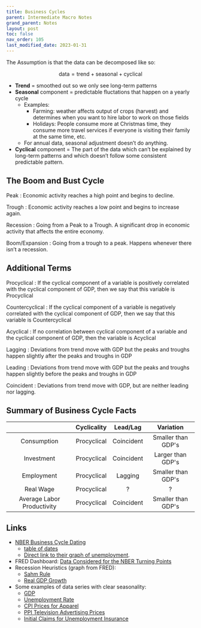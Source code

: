 ```yaml
---
title: Business Cycles
parent: Intermediate Macro Notes
grand_parent: Notes
layout: post
toc: false
nav_order: 105
last_modified_date: 2023-01-31
---
```


<!--TODO: add section on seasonal adjustment and annualization of rates-->


The Assumption is that the data can be decomposed like so:

$$\text{data} = \text{trend} + \text{seasonal} + \text{cyclical}$$

- **Trend** = smoothed out so we only see long-term patterns
- **Seasonal** component = predictable fluctations that happen on a yearly cycle
    - Examples:
        - Farming: weather affects output of crops (harvest) and determines when you want to hire labor to work on those fields
        - Holidays: People consume more at Christmas time, they consume more travel services if everyone is visiting their family at the same time, etc.
    - For annual data, seasonal adjustment doesn’t do anything.
- **Cyclical** component = The part of the data which can’t be explained by long-term patterns and which doesn’t follow some consistent predictable pattern.

## The Boom and Bust Cycle

Peak
: Economic activity reaches a high point and begins to decline.

Trough
: Economic activity reaches a low point and begins to increase again.

Recession
: Going from a Peak to a Trough. A significant drop in economic activity that affects the entire economy.

Boom/Expansion
: Going from a trough to a peak. Happens whenever there isn’t a recession.



## Additional Terms

Procyclical
: If the cyclical component of a variable is positively correlated with the cyclical component of GDP, then we say that this variable is Procyclical

Countercyclical
: If the cyclical component of a variable is negatively correlated with the cyclical component of GDP, then we say that this variable is Countercyclical

Acyclical
: If no correlation between cyclical component of a variable and the cyclical component of GDP, then the variable is Acyclical

Lagging
: Deviations from trend move with GDP but the peaks and troughs happen slightly after the peaks and troughs in GDP

Leading
: Deviations from trend move with GDP but the peaks and troughs happen slightly before the peaks and troughs in GDP

Coincident
: Deviations from trend move with GDP, but are neither leading nor lagging.



## Summary of Business Cycle Facts

|  | Cyclicality | Lead/Lag | Variation |
|:-:|:-:|:-:|:-:|
| Consumption | Procyclical | Coincident | Smaller than GDP's |
| Investment | Procyclical | Coincident | Larger than GDP's |
| Employment | Procyclical | Lagging | Smaller than GDP's |
| Real Wage | Procyclical | ? | ? |
| Average Labor Productivity | Procyclical | Coincident | Smaller than GDP's |



## Links

- [NBER Business Cycle Dating](https://www.nber.org/research/business-cycle-dating)
    - [table of dates](https://www.nber.org/research/data/us-business-cycle-expansions-and-contractions)
    - [Direct link to their graph of unemployment](https://datawrapper.dwcdn.net/7lRs9/22/).
- FRED Dashboard: [Data Considered for the NBER Turning Points](https://fredaccount.stlouisfed.org/public/dashboard/84408)
- Recession Heuristics (graph from FRED):
    - [Sahm Rule](https://fred.stlouisfed.org/series/SAHMREALTIME)
    - [Real GDP Growth](https://fred.stlouisfed.org/graph/?g=T4L8)
- Some examples of data series with clear seasonality:
    - [GDP](https://fred.stlouisfed.org/graph/?g=TU8i)
    - [Unemployment Rate](https://fred.stlouisfed.org/graph/?id=UNRATE,UNRATENSA,)
    - [CPI Prices for Apparel](https://fred.stlouisfed.org/graph/?id=CPIAPPSL,CPIAPPNS,)
    - [PPI Television Advertising Prices](https://fred.stlouisfed.org/series/WPU362)
    - [Initial Claims for Unemployment Insurance](https://fred.stlouisfed.org/graph/?id=ICSA,ICNSA,)






<!--
https://fred.stlouisfed.org/graph/?id=GDI,GDP,

http://econbrowser.com/recession-index
https://fred.stlouisfed.org/series/JHGDPBRINDX

- [Dallas Fed article on seasonal adjustment](https://www.dallasfed.org/research/basics/seasonally)
-->


<!--
FRED Recession Dashboard
https://fredblog.stlouisfed.org/2022/08/the-data-and-determinations-behind-dating-business-cycle-peaks-and-troughs/
https://fredblog.stlouisfed.org/2021/08/discrepancies-in-dating-recessions/

https://news.research.stlouisfed.org/2022/09/teaching-the-economics-of-recessions-bring-fred-into-the-classroom-september-2022/
https://en.wikipedia.org/wiki/Sahm_Rule


-->
